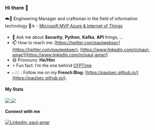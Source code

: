 ### Hi there 👋

<!--
**paulsec/paulsec** is a ✨ _special_ ✨ repository because its `README.md` (this file) appears on your GitHub profile.
-->

☁️🤖 Engineering Manager and craftsman in the field of information technology 🚀☕️ - [Microsoft MVP Azure & Internet of Things](https://mvp.microsoft.com/en-us/PublicProfile/5004641)

- 💬 Ask me about **Security**, **Python**, **Kafka**, **API** things, ...
- 📫 How to reach me: [https://twitter.com/paulwebsec](https://twitter.com/paulwebsec), [https://www.linkedin.com/in/paul-amar/](https://www.linkedin.com/in/paul-amar/)
- 😄 Pronouns: **He/Him**
- ⚡ Fun fact: I'm the one behind [CFPTime](https://www.cfptime.org/home)
- 👉🏼 : Follow me on my **French Blog**: [https://paulsec.github.io/](https://paulsec.github.io/).

#### My Stats

<a href="https://github.com/anuraghazra/github-readme-stats">
  <img align="center" src="https://github-readme-stats.vercel.app/api?username=paulsec" />
</a>
<a href="https://github.com/anuraghazra/convoychat">
  <img align="center" src="https://github-readme-stats.vercel.app/api/top-langs/?username=paulsec&layout=compact&hide=c" />
</a>

#### Connect with me 

[![Linkedin: paul-amar](https://img.shields.io/badge/-Paul%20Amar-blue?style=flat-square&logo=Linkedin&logoColor=white&link=https://www.linkedin.com/in/paul-amar)](https://www.linkedin.com/in/paul-amar)
